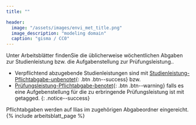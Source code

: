 ```yaml
---
title: ""

header:
  image: "/assets/images/envi_met_title.png"
  image_description: "modeling domain"
  caption: "gisma / CC0"
---
```


Unter Arbeitsblätter findenSie die üblicherweise wöchentlichen Abgaben zur Studienleistung bzw. die Aufgabenstellung zur Prüfungsleistung..
<!--more-->

* Verpflichtend abzugebende Studienleistungen sind mit  [Studienleistung-Pflichtabgabe-unbenotet](){: .btn .btn--success} bzw.
* [Prüfungsleistung-Pflichtabgabe-benotet](){: .btn .btn--warning} falls es eine Aufgebenstellung für die zu erbringende Prüfungsleistung ist mit  getagged.
{: .notice--success}

Pflichtabgaben werden auf Ilias im zugehörigen Abgabeordner eingereicht. 
{% include arbeitsblatt_page %}

